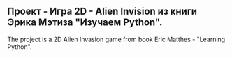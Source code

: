 Проект - Игра 2D - Alien Invision из книги Эрика Мэтиза "Изучаем Python".
---
The project is a 2D Alien Invasion game from book Eric Matthes - "Learning Python".
